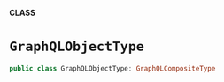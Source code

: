 **CLASS**

# `GraphQLObjectType`

```swift
public class GraphQLObjectType: GraphQLCompositeType
```
